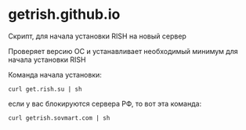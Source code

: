 # getrish.github.io
Скрипт, для начала установки RISH на новый сервер

Проверяет версию ОС и устанавливает необходимый минимум для начала установки RISH

Команда начала установки:

    curl get.rish.su | sh

если у вас блокируются сервера РФ, то вот эта команда:

    curl getrish.sovmart.com | sh
    
    
